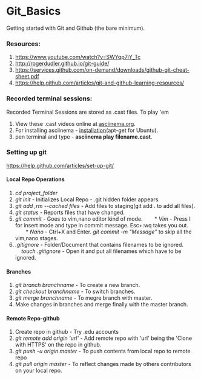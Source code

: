 # Git_Basics

Getting started with Git and Github (the bare minimum).

### Resources:
1. https://www.youtube.com/watch?v=SWYqp7iY_Tc
2. http://rogerdudler.github.io/git-guide/
3. https://services.github.com/on-demand/downloads/github-git-cheat-sheet.pdf
4. https://help.github.com/articles/git-and-github-learning-resources/

### Recorded terminal sessions:

Recorded Terminal Sessions are stored as .cast files.
To play 'em
1. View these .cast videos online at [asciinema.org](https://asciinema.org/~sharansundar).
2. For installing asciinema  -  [installation](https://asciinema.org/docs/installation)(apt-get for Ubuntu).
3. pen terminal and type -  **asciinema play filename.cast**.


### Setting up git
https://help.github.com/articles/set-up-git/


#### Local Repo Operations
1. *cd project_folder*
2. *git init* - Initializes Local Repo - .git hidden folder appears.
3. *git add <filename>,rm --cached files* - Add files to staging(git add . to add all files).
4. *git status*  - Reports files that have changed.
5. *git commit* - Goes to vim,nano editor kind of mode.
 &nbsp;&nbsp;&nbsp;&nbsp;&nbsp;&nbsp; * *Vim* - Press I for insert mode and type in commit message. Esc+:wq takes you out.
&nbsp;&nbsp;&nbsp;&nbsp;&nbsp;&nbsp; *  *Nano* - Ctrl+X and Enter.
*git commit -m "Message"* to skip all the vim,nano stages.
6. *.gitignore* - Folder/Document that contains filenames to be ignored.
&nbsp;&nbsp;&nbsp;&nbsp;*touch .gitignore* - Open it and put all filenames which have to be ignored.


#### Branches
1. *git branch branchname* - To create a new branch.
2. *git checkout branchname* - To switch branches.
3. *git merge branchname* - To megre branch with master.
4. Make changes in branches and merge finally with the master branch.


#### Remote Repo-github

1. Create repo in github - Try .edu accounts
2. *git remote add origin 'url'* - Add remote repo with 'url' being the 'Clone with HTTPS' on the repo in github.
3. *git push -u origin master* - To push contents from local repo to remote repo
4. *git pull origin master* - To reflect changes made by others contributors on your local repo.

